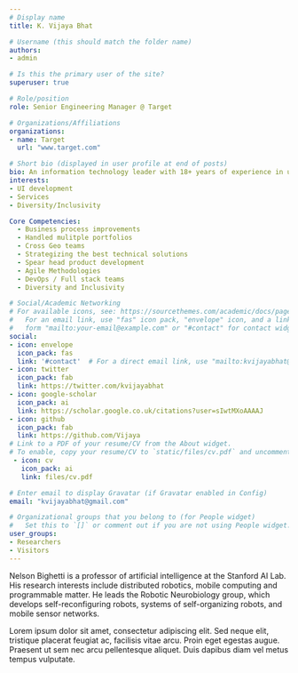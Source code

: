 ```yaml
---
# Display name
title: K. Vijaya Bhat

# Username (this should match the folder name)
authors:
- admin

# Is this the primary user of the site?
superuser: true

# Role/position
role: Senior Engineering Manager @ Target

# Organizations/Affiliations
organizations:
- name: Target
  url: "www.target.com"

# Short bio (displayed in user profile at end of posts)
bio: An information technology leader with 18+ years of experience in utilising technology to enhance overall business capabilities by building and managing software engineering teams that deliver world class solutions/products.
interests:
- UI development
- Services
- Diversity/Inclusivity

Core Competencies:
  - Business process improvements
  - Handled mulitple portfolios
  - Cross Geo teams
  - Strategizing the best technical solutions
  - Spear head product development
  - Agile Methodologies
  - DevOps / Full stack teams
  - Diversity and Inclusivity

# Social/Academic Networking
# For available icons, see: https://sourcethemes.com/academic/docs/page-builder/#icons
#   For an email link, use "fas" icon pack, "envelope" icon, and a link in the
#   form "mailto:your-email@example.com" or "#contact" for contact widget.
social:
- icon: envelope
  icon_pack: fas
  link: '#contact'  # For a direct email link, use "mailto:kvijayabhat@gmail.com".
- icon: twitter
  icon_pack: fab
  link: https://twitter.com/kvijayabhat
- icon: google-scholar
  icon_pack: ai
  link: https://scholar.google.co.uk/citations?user=sIwtMXoAAAAJ
- icon: github
  icon_pack: fab
  link: https://github.com/Vijaya
# Link to a PDF of your resume/CV from the About widget.
# To enable, copy your resume/CV to `static/files/cv.pdf` and uncomment the lines below.
 - icon: cv
   icon_pack: ai
   link: files/cv.pdf

# Enter email to display Gravatar (if Gravatar enabled in Config)
email: "kvijayabhat@gmail.com"

# Organizational groups that you belong to (for People widget)
#   Set this to `[]` or comment out if you are not using People widget.
user_groups:
- Researchers
- Visitors
---
```


Nelson Bighetti is a professor of artificial intelligence at the Stanford AI Lab. His research interests include distributed robotics, mobile computing and programmable matter. He leads the Robotic Neurobiology group, which develops self-reconfiguring robots, systems of self-organizing robots, and mobile sensor networks.

Lorem ipsum dolor sit amet, consectetur adipiscing elit. Sed neque elit, tristique placerat feugiat ac, facilisis vitae arcu. Proin eget egestas augue. Praesent ut sem nec arcu pellentesque aliquet. Duis dapibus diam vel metus tempus vulputate.
